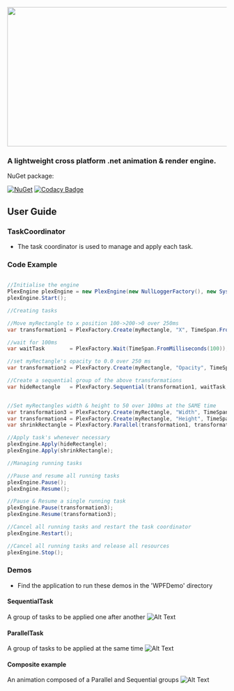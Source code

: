 
<p align="center">
  <img width="640" height="320" src="https://raw.githubusercontent.com/Timmoth/Aptacode.TaskPlex/master/Resources/Images/TaskPlexBanner.png">
</p>

### A lightweight cross platform .net animation & render engine.

NuGet package:

[![NuGet](https://img.shields.io/nuget/v/Aptacode.TaskPlex.svg?style=flat)](https://www.nuget.org/packages/Aptacode.TaskPlex/)
[![Codacy Badge](https://app.codacy.com/project/badge/Grade/49f864590655493d96b68cbe6c221d87)](https://www.codacy.com/manual/Timmoth/Aptacode.TaskPlex?utm_source=github.com&amp;utm_medium=referral&amp;utm_content=Timmoth/Aptacode.TaskPlex&amp;utm_campaign=Badge_Grade)

## User Guide

### TaskCoordinator

-  The task coordinator is used to manage and apply each task.

### Code Example

```csharp

//Initialise the engine
PlexEngine plexEngine = new PlexEngine(new NullLoggerFactory(), new SystemTimerUpdater(RefreshRate.High));
plexEngine.Start();

//Creating tasks

//Move myRectangle to x position 100->200->0 over 250ms
var transformation1 = PlexFactory.Create(myRectangle, "X", TimeSpan.FromMilliseconds(250), 100, 200, 0);

//wait for 100ms
var waitTask        = PlexFactory.Wait(TimeSpan.FromMilliseconds(100));

//set myRectangle's opacity to 0.0 over 250 ms
var transformation2 = PlexFactory.Create(myRectangle, "Opacity", TimeSpan.FromMilliseconds(250), 0.0);

//Create a sequential group of the above transformations
var hideRectangle   = PlexFactory.Sequential(transformation1, waitTask, transformation2});


//Set myRectangles width & height to 50 over 100ms at the SAME time
var transformation3 = PlexFactory.Create(myRectangle, "Width", TimeSpan.FromMilliseconds(100), 50);
var transformation4 = PlexFactory.Create(myRectangle, "Height", TimeSpan.FromMilliseconds(100), 50);
var shrinkRectangle = PlexFactory.Parallel(transformation1, transformation2});

//Apply task's whenever necessary
plexEngine.Apply(hideRectangle);
plexEngine.Apply(shrinkRectangle);

//Managing running tasks

//Pause and resume all running tasks
plexEngine.Pause();
plexEngine.Resume();

//Pause & Resume a single running task
plexEngine.Pause(transformation3);
plexEngine.Resume(transformation3);

//Cancel all running tasks and restart the task coordinator
plexEngine.Restart();

//Cancel all running tasks and release all resources
plexEngine.Stop();

```

### Demos
* Find the application to run these demos in the 'WPFDemo' directory

#### SequentialTask
A group of tasks to be applied one after another
![Alt Text](https://raw.githubusercontent.com/Timmoth/Aptacode.TaskPlex/master/Resources/demos/SequentialTransformation.gif)

#### ParallelTask
A group of tasks to be applied at the same time
![Alt Text](https://raw.githubusercontent.com/Timmoth/Aptacode.TaskPlex/master/Resources/demos/ParallelTransformations.gif)

#### Composite example
An animation composed of a Parallel and Sequential groups
![Alt Text](https://raw.githubusercontent.com/Timmoth/Aptacode.TaskPlex/master/Resources/demos/ComplexTransformation.gif)
